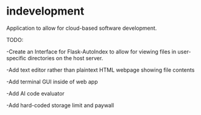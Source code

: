 # indevelopment
Application to allow for cloud-based software development.


TODO:

-Create an Interface for Flask-AutoIndex to allow for viewing files in user-specific directories on the host server. 

-Add text editor rather than plaintext HTML webpage showing file contents

-Add terminal GUI inside of web app

-Add AI code evaluator

-Add hard-coded storage limit and paywall
